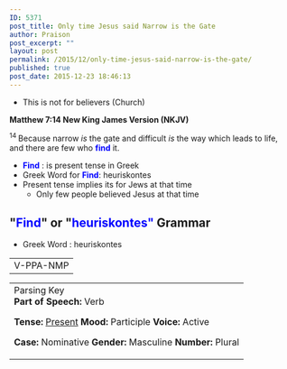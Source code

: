 ```yaml
---
ID: 5371
post_title: Only time Jesus said Narrow is the Gate
author: Praison
post_excerpt: ""
layout: post
permalink: /2015/12/only-time-jesus-said-narrow-is-the-gate/
published: true
post_date: 2015-12-23 18:46:13
---
```

<ul>
	<li>This is not for believers (Church)</li>
</ul>
<strong><span class="passage-display-bcv">Matthew 7:14
</span><span class="passage-display-version">New King James Version (NKJV)</span></strong>

<span id="en-NKJV-23331" class="text Matt-7-14"><sup class="versenum">14 </sup><span class="woj">Because</span><span class="woj"> narrow <i>is</i> the gate and difficult <i>is</i> the way which leads to life, and there are few who <span style="color: #0000ff;"><strong>find</strong> </span>it.</span></span>
<ul>
	<li><span style="color: #0000ff;"><strong>Find</strong> </span>: is present tense in Greek</li>
	<li>Greek Word for <span style="color: #0000ff;"><strong>Find</strong></span>: heuriskontes</li>
	<li>Present tense implies its for Jews at that time
<ul>
	<li>Only few people believed Jesus at that time</li>
</ul>
</li>
</ul>
<h2>"<span style="color: #0000ff;"><strong>Find</strong></span>" or "<span style="color: #0000ff;"><strong>heuriskontes"</strong> </span>Grammar</h2>
<ul>
	<li>Greek Word : heuriskontes</li>
</ul>
<div id="movebox2">
<table border="0" cellspacing="0" cellpadding="0" align="center">
<tbody>
<tr>
<td>
<div id="topheading">V-PPA-NMP</div></td>
</tr>
</tbody>
</table>
</div>
<div class="maintable2" align="center">
<table border="0" cellspacing="0" cellpadding="0" align="center">
<tbody>
<tr>
<td>
<div id="sermonbox">
<div class="padsermon">
<div class="vheading">Parsing Key</div>
<b>Part of Speech: </b>Verb

<b>Tense: </b><span style="text-decoration: underline;">Present</span>
<b>Mood: </b>Participle
<b>Voice: </b>Active

<b>Case: </b>Nominative
<b>Gender: </b>Masculine
<b>Number: </b>Plural

</div>
</div></td>
</tr>
</tbody>
</table>
</div>
&nbsp;